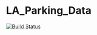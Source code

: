 # LA_Parking_Data
[![Build Status](https://travis-ci.com/MichaelKahr/LA_Parking_Data.svg?branch=master)](https://travis-ci.com/MichaelKahr/LA_Parking_Data)
